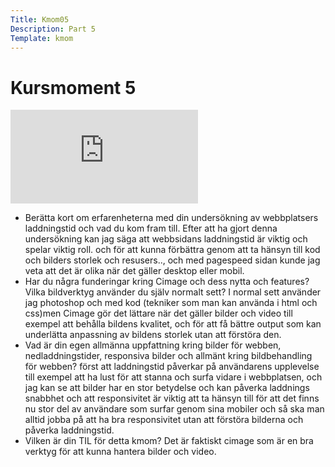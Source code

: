 ```yaml
---
Title: Kmom05
Description: Part 5
Template: kmom
---
```


Kursmoment 5
==================

<div class="embed-container">
    <iframe src="https://www.youtube.com/embed/w6WAVVkZ-W8" frameborder="0" allowfullscreen></iframe>
</div>


* Berätta kort om erfarenheterna med din undersökning av webbplatsers laddningstid och vad du kom fram till. Efter att ha gjort denna undersökning kan jag säga att webbsidans laddningstid är viktig och spelar viktig roll. och för att kunna förbättra genom att ta hänsyn till kod och bilders storlek och resusers.., och med pagespeed sidan kunde jag veta att det är olika när det gäller desktop eller mobil.
* Har du några funderingar kring Cimage och dess nytta och features? Vilka bildverktyg använder du själv normalt sett? I normal sett använder jag photoshop och med kod (tekniker som man kan använda i html och css)men Cimage gör det lättare när det gäller bilder och video till exempel att behålla bildens kvalitet, och för att få bättre output som kan underlätta anpassning av bildens storlek utan att förstöra den.
* Vad är din egen allmänna uppfattning kring bilder för webben, nedladdningstider, responsiva bilder och allmänt kring bildbehandling för webben? först att laddningstid påverkar på användarens upplevelse till exempel att ha lust för att stanna och surfa vidare i webbplatsen, och jag kan se att bilder har en stor betydelse och kan påverka laddnings snabbhet och att responsivitet är viktig att ta hänsyn till för att det finns nu stor del av användare som surfar genom sina mobiler och så ska man alltid jobba på att ha bra responsivitet utan att förstöra bilderna och påverka laddningstid.
* Vilken är din TIL för detta kmom? Det är faktiskt cimage som är en bra verktyg för att kunna hantera bilder och video.


